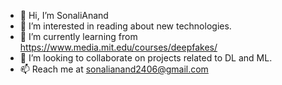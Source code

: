 - 👋 Hi, I’m SonaliAnand
- 👀 I’m interested in reading about new technologies.
- 🌱 I’m currently learning from https://www.media.mit.edu/courses/deepfakes/
- 💞️ I’m looking to collaborate on projects related to DL and ML.
- 📫 Reach me at sonalianand2406@gmail.com

<!---
SonaliAnand24/SonaliAnand24 is a ✨ special ✨ repository because its `README.md` (this file) appears on your GitHub profile.
You can click the Preview link to take a look at your changes.
--->
